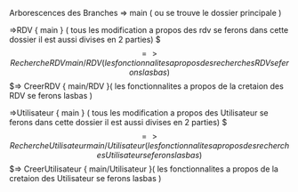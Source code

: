 Arborescences des Branches 
=> main ( ou se trouve le dossier principale )

=>RDV { main } ( tous les modification a propos des rdv se ferons dans cette dossier il est aussi divises en 2 parties)
$$$=> RechercheRDV { main/RDV }( les fonctionnalites a propos des recherches RDV se ferons lasbas )
$$$=> CreerRDV { main/RDV }( les fonctionnalites a propos de la cretaion des RDV se ferons lasbas )

=>Utilisateur { main } ( tous les modification a propos des Utilisateur se ferons dans cette dossier il est aussi divises en 2 parties)
$$$=> RechercheUtilisateur { main/Utilisateur }( les fonctionnalites a propos des recherches Utilisateur se ferons lasbas )
$$$=> CreerUtilisateur { main/Utilisateur }( les fonctionnalites a propos de la cretaion des Utilisateur se ferons lasbas )
